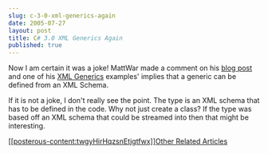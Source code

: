 ```yaml
---
slug: c-3-0-xml-generics-again
date: 2005-07-27
layout: post
title: C# 3.0 XML Generics Again
published: true
---
```

Now I am certain it was a joke! MattWar made a comment on his <a href="http://blogs.msdn.com/mattwar/archive/2005/07/24/442611.aspx">blog post </a>and one of his <a href="http://blogs.msdn.com/mattwar/archive/2005/07/24/442611.aspx#443661" rel="tag">XML Generics</a> examples' implies that a generic can be defined from an XML Schema.<p />If it is not a joke, I don't really see the point. The type is an XML schema that has to be defined in the code. Why not just create a class? If the type was based off an XML schema that could be streamed into then that might be interesting.<p /><a href="http://feeds.technorati.com/feed/posts/tag/XML%20Generics">[[posterous-content:twgyHirHqzsnEtjgtfwx]]Other Related Articles</a><div class="blogger-post-footer"><img class="posterous_download_image" src="https://blogger.googleusercontent.com/tracker/8109338-112248787842471745?l=www.kinlan.co.uk%2Findex.html" height="1" alt="" width="1" /></div>

